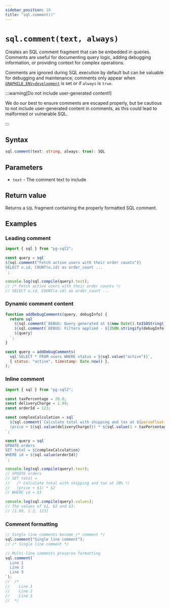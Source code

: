 ```yaml
---
sidebar_position: 10
title: "sql.comment()"
---
```


# `sql.comment(text, always)`

Creates an SQL comment fragment that can be embedded in queries. Comments are
useful for documenting query logic, adding debugging information, or providing
context for complex operations.

Comments are ignored during SQL execution by default but
can be valuable for debugging and maintenance; comments only appear when
[`GRAPHILE_ENV=development`](../development-mode.md) is set or if `always` is `true`.

:::warning[Do not include user-generated content!]

We do our best to ensure comments are escaped properly, but be cautious to not
include user-generated content in comments, as this could lead to malformed or
vulnerable SQL.

:::

## Syntax

```typescript
sql.comment(text: string, always: true): SQL
```

## Parameters

- `text` - The comment text to include

## Return value

Returns a `SQL` fragment containing the properly formatted SQL comment.

## Examples

### Leading comment

```js
import { sql } from "pg-sql2";

const query = sql`
${sql.comment("Fetch active users with their order counts")}
SELECT u.id, COUNT(o.id) as order_count ...
`;

console.log(sql.compile(query).text);
// /* Fetch active users with their order counts */
// SELECT u.id, COUNT(o.id) as order_count ...
```

### Dynamic comment content

```js
function addDebugComments(query, debugInfo) {
  return sql`
    ${sql.comment(`DEBUG: Query generated at ${new Date().toISOString()}`)}
    ${sql.comment(`DEBUG: Filters applied - ${JSON.stringify(debugInfo)}`)}
    ${query}
  `;
}

const query = addDebugComments(
  sql`SELECT * FROM users WHERE status = ${sql.value("active")}`,
  { status: "active", timestamp: Date.now() },
);
```

### Inline comment

```js
import { sql } from "pg-sql2";

const taxPercentage = 20.0;
const deliveryCharge = 1.99;
const orderId = 123;

const complexCalculation = sql`
  ${sql.comment(`Calculate total with shipping and tax at ${parseFloat(taxPercentage)}%`)}
  (price + ${sql.value(deliveryCharge)}) * ${sql.value(1 + taxPercentage / 100)}
`;

const query = sql`
UPDATE orders 
SET total = ${complexCalculation}
WHERE id = ${sql.value(orderId)}
`;

console.log(sql.compile(query).text);
// UPDATE orders
// SET total =
//   /* Calculate total with shipping and tax at 20% */
//   (price + $1) * $2
// WHERE id = $3

console.log(sql.compile(query).values);
// The values of $1, $2 and $3:
// [1.99, 1.2, 123]
```

### Comment formatting

```js
// Single line comments become /* comment */
sql.comment("Single line comment");
// /* Single line comment */

// Multi-line comments preserve formatting
sql.comment(`
  Line 1
  Line 2
  Line 3
`);
//  /*
//    Line 1
//    Line 2
//    Line 3
//  */
```
